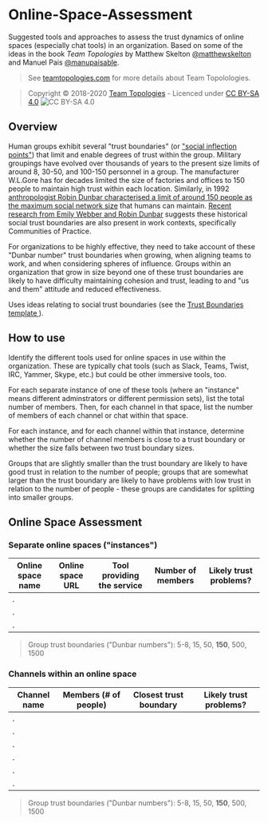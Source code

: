 # Online-Space-Assessment

Suggested tools and approaches to assess the trust dynamics of online spaces (especially chat tools) in an organization. Based on some of the ideas in the book _Team Topologies_ by Matthew Skelton [@matthewskelton](https://github.com/matthewskelton) and Manuel Pais [@manupaisable](https://github.com/manupaisable).

> See [teamtopologies.com](https://teamtopologies.com/) for more details about Team Topolologies.

> Copyright © 2018-2020 [Team Topologies](https://teamtopologies.com/) - Licenced under [CC BY-SA 4.0](https://creativecommons.org/licenses/by-sa/4.0/) ![CC BY-SA 4.0](https://licensebuttons.net/l/by-sa/3.0/88x31.png)

## Overview

Human groups exhibit several "trust boundaries" (or ["social inflection points"](https://commando.dev/writing/social-inflection-points/)) that limit and enable degrees of trust within the group. Military groupings have evolved over thousands of years to the present size limits of around 8, 30-50, and 100-150 personnel in a group. The manufacturer W.L.Gore has for decades limited the size of factories and offices to 150 people to maintain high trust within each location. Similarly, in 1992 [anthropologist Robin Dunbar characterised a limit of around 150 people as the maximum social network size](http://www.sciencedirect.com/science/article/pii/004724849290081J) that humans can maintain. [Recent research from Emily Webber and Robin Dunbar](https://emilywebber.co.uk/social-group-sizes-dunbars-number-and-implications-for-communities-of-practice/) suggests these historical social trust boundaries are also present in work contexts, specifically Communities of Practice.

For organizations to be highly effective, they need to take account of these "Dunbar number" trust boundaries when growing, when aligning teams to work, and when considering spheres of influence. Groups within an organization that grow in size beyond one of these trust boundaries are likely to have difficulty maintaining cohesion and trust, leading to and "us and them" attitude and reduced effectiveness.

Uses ideas relating to social trust boundaries (see the [Trust Boundaries template
](https://github.com/TeamTopologies/Trust-Boundaries-template)).

## How to use

Identify the different tools used for online spaces in use within the organization. These are typically chat tools (such as Slack, Teams, Twist, IRC, Yammer, Skype, etc.) but could be other immersive tools, too. 

For each separate instance of one of these tools (where an "instance" means different adminstrators or different permission sets), list the total number of members. Then, for each channel in that space, list the number of members of each channel or chat within that space.

For each instance, and for each channel within that instance, determine whether the number of channel members is close to a trust boundary or whether the size falls between two trust boundary sizes.

Groups that are slightly smaller than the trust boundary are likely to have good trust in relation to the number of people; groups that are somewhat larger than the trust boundary are likely to have problems with low trust in relation to the number of people - these groups are candidates for splitting into smaller groups.

## Online Space Assessment

### Separate online spaces ("instances")

| Online space name | Online space URL | Tool providing the service | Number of members | Likely trust problems? |
| --------------- | ------------------- | ---------------------- | ---------------------- | -------------------- |
| .               |                     |                        |                        |                |
| .               |                     |                        |                        |                |
| .               |                     |                        |                        |                |

> Group trust boundaries ("Dunbar numbers"): 5-8, 15, 50, **150**, 500, 1500

### Channels within an online space

| Channel name      | Members (# of people) | Closest trust boundary | Likely trust problems? |
| --------------- | ------------------- | ---------------------- | ---------------------- |
| .               |                     |                        |                        |
| .               |                     |                        |                        |
| .               |                     |                        |                        |
| .               |                     |                        |                        |
| .               |                     |                        |                        |
| .               |                     |                        |                        |

> Group trust boundaries ("Dunbar numbers"): 5-8, 15, 50, **150**, 500, 1500
